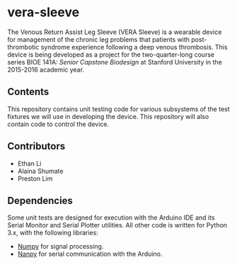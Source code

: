 # vera-sleeve
The Venous Return Assist Leg Sleeve (VERA Sleeve) is a wearable device for management of the chronic leg problems that patients with post-thrombotic syndrome experience following a deep venous thrombosis. This device is being developed as a project for the two-quarter-long course series BIOE 141A: *Senior Capstone Biodesign* at Stanford University in the 2015-2016 academic year.

## Contents
This repository contains unit testing code for various subsystems of the test fixtures we will use in developing the device. This repository will also contain code to control the device. 

## Contributors
* Ethan Li
* Alaina Shumate
* Preston Lim

## Dependencies
Some unit tests are designed for execution with the Arduino IDE and its Serial Monitor and Serial Plotter utilities. All other code is written for Python 3.x, with the following libraries:
* [Numpy](http://www.numpy.org/) for signal processing.
* [Nanpy](https://nanpy.github.io/) for serial communication with the Arduino.
